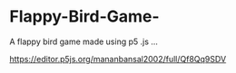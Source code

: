 # Flappy-Bird-Game-
A flappy bird game made using p5 .js ...


https://editor.p5js.org/mananbansal2002/full/Qf8Qq9SDV
